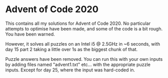 # Advent of Code 2020
This contains all my solutions for Advent of Code 2020.
No particular attempts to optimise have been made, and some of the code is a bit rough. You have been warned.

However, it solves all puzzles on an Intel i5 @ 2.5GHz in ~6 seconds, with day 15 part 2 taking a little over 1s
as the biggest chunk of that.

Puzzle answers have been removed. You can run this with your own inputs by adding files named "advent1.txt" etc... with
the appropriate puzzle inputs. Except for day 25, where the input was hard-coded in.
